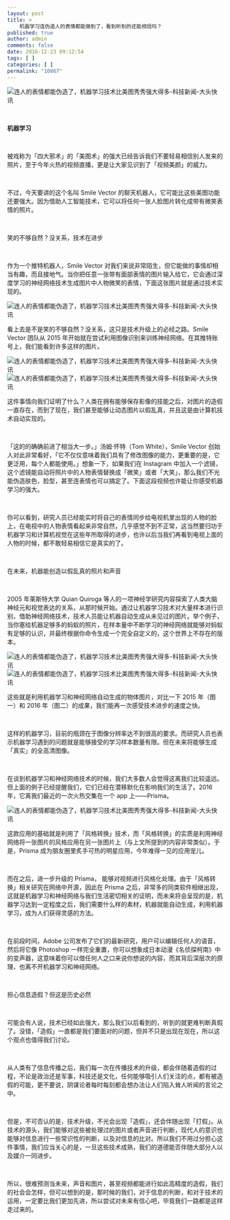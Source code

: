 ```yaml
---
layout: post
title: >
    机器学习连伪造人的表情都能做到了，看到听到的还能相信吗？
published: true
author: admin
comments: false
date: 2016-12-23 09:12:54
tags: [ ]
categories: [ ]
permalink: "10867"
---
```

![连人的表情都能伪造了，机器学习技术比美图秀秀强大得多-科技新闻-大头快讯][1]

 

**机器学习**

&nbsp;

被戏称为「四大邪术」的「美图术」的强大已经告诉我们不要轻易相信别人发来的照片，至于今年火热的视频直播，更是让大家见识到了「视频美颜」的威力。

&nbsp;

不过，今天要讲的这个名叫 Smile Vector 的聊天机器人，它可能比这些美图功能还要强大。因为借助人工智能技术，它可以将任何一张人脸图片转化成带有微笑表情的照片。

&nbsp;

笑的不够自然？没关系，技术在进步

&nbsp;

作为一个推特机器人，Smile Vector 对我们来说非常陌生，但它能做的事情却相当有趣，而且接地气。当你把任意一张带有面部表情的图片输入给它，它会通过深度学习的神经网络技术生成图片中人物微笑的表情，下面这张图片就是通过技术实现的。

![连人的表情都能伪造了，机器学习技术比美图秀秀强大得多-科技新闻-大头快讯][2]

看上去是不是笑的不够自然？没关系，这只是技术升级上的必经之路。Smile Vector 团队从 2015 年开始就在尝试利用图像识别来训练神经网络。在其推特账号上，我们能看到许多这样的图片。

![连人的表情都能伪造了，机器学习技术比美图秀秀强大得多-科技新闻-大头快讯][3]![连人的表情都能伪造了，机器学习技术比美图秀秀强大得多-科技新闻-大头快讯][4]

这件事情向我们证明了什么？人类在拥有能够保存影像的技能之后，对图片的造假一直存在，而到了现在，我们甚至能够让动态图片以假乱真，并且这是由计算机技术自动实现的。

&nbsp;

「这的的确确前进了相当大一步。」汤姆·怀特（Tom White），Smile Vector 创始人对此非常看好，「它不仅仅意味着我们具有了修改图像的能力，更重要的是，它更泛用，每个人都能使用。」想象一下，如果我们在 Instagram 中加入一个滤镜，这个滤镜能自动将照片中的人物表情替换成「微笑」或者「大笑」，那么我们不光能伪造肤色，脸型，甚至连表情也可以搞定了。下面这段视频也许能让你感受机器学习的强大。

&nbsp;

你可以看到，研究人员已经能实时将自己的表情同步给电视机里出现的人物的脸上，在电视中的人物表情看起来非常自然，几乎感觉不到不正常，这当然要归功于机器学习和计算机视觉在这些年所取得的进步，也许以后当我们再看到电视上面的人物的时候，都不敢轻易相信它是真实的了。

&nbsp;

在未来，机器能创造以假乱真的照片和声音

&nbsp;

2005 年莱斯特大学 Quian Quiroga 等人的一项神经学研究内容探索了人类大脑神经元和视觉表达的关系，从那时候开始。通过让机器学习技术对大量样本进行识别，借助神经网络技术，技术人员能让机器自动生成从未见过的图片。举个例子，当你塞给机器足够多的蚂蚁的照片，在样本量中不断学习的神经网络就能够对蚂蚁有足够的认识，并最终根据你命令生成一个完全自定义的，这个世界上不存在的版本。

![连人的表情都能伪造了，机器学习技术比美图秀秀强大得多-科技新闻-大头快讯][5]![连人的表情都能伪造了，机器学习技术比美图秀秀强大得多-科技新闻-大头快讯][6]

这些就是利用机器学习和神经网络自动生成的物体图片，对比一下 2015 年（图一）和 2016 年（图二）的成果，我们能再一次感受技术进步的速度之快。

&nbsp;

这样的机器学习，目前的瓶颈在于图像分辨率达不到很高的要求。而研究人员也表示机器学习遇到的问题就是能够接受的学习样本数量有限。但在未来将能够生成「真实」的全高清图像。

&nbsp;

在谈到机器学习和神经网络技术的时候，我们大多数人会觉得这离我们比较遥远。但上面的例子已经提醒我们，它们已经在潜移默化在影响我们的生活了。2016 年，它离我们最近的一次火热交集在一个 app 上——Prisma。

![连人的表情都能伪造了，机器学习技术比美图秀秀强大得多-科技新闻-大头快讯][7]

这款应用的基础就是利用了「风格转换」技术，而「风格转换」的实质是利用神经网络将一张图片的风格应用在另一张图片上（与上文所提到的内容非常类似）。于是，Prisma 成为朋友圈里炙手可热的明星应用，今年难得一见的应用宠儿。

&nbsp;

而在之后，进一步升级的 Prisma， 能够对视频进行风格化处理。由于「风格转换」相关研究在网络中开源，因此在 Prisma 之后，非常多的同类软件相继出现，这就是机器学习和神经网络与我们生活密切相关的证明，而未来将会呈现的是，机器学习达到一定程度之后，我们需要什么样的素材，机器就能自动生成，利用机器学习，成为人们获得灵感的方法。

&nbsp;

在前段时间，Adobe 公司发布了它们的最新研究，用户可以编辑任何人的语音，然后将它像 Photoshop 一样完全重置，你可以想象成日本动漫《名侦探柯南》中的变声器，这意味着你可以借任何人之口来说你想说的内容，而其背后深层次的原理，也离不开机器学习和神经网络。

&nbsp;

担心信息造假？但这是历史必然

&nbsp;

可能会有人说，技术已经如此强大，那么我们以后看到的，听到的就更难判断真假了。没错，「造假」一直都是我们要面对的问题，但并不只是出现在现在，所以这个观点也值得我们讨论。

&nbsp;

从人类有了信息传播之后，我们每一次在传播技术的升级，都会伴随着造假的过程，不论是政治还是军事，科技还是文化，任何能够吸引人们关注的点，都有被造假的可能，更不要说，阴谋论者每时每刻都会想办法让人们陷入耸人听闻的言论之中。

&nbsp;

但是，不可否认的是，技术升级，不光会出现「造假」，还会伴随出现「打假」。从技术的源头，我们能够对这些被处理过的图片或者声音进行判断，现代人的意识也能够对信息进行一些常识性的判断，以及对信息的比对。所以我们不用过分担心这件事情，我们应当关心的是，一旦这些技术成熟，我们的道德能否伴随大部分人以及媒介一同进步。

&nbsp;

所以，很难预测当未来，声音和图片，甚至视频都能进行如此高精度的造假，我们的社会会怎样，但可以想到的是，那时候的我们，对于信息的判断，和对于技术的运用，一定要比我们更加先进，所以尝试对未来有信心吧，毕竟我们一路都是这样走过来的。

 [1]: http://yongz.com/yz/wp-content/uploads/2016/12/bc1dd27caa4b7892a9208c6b7c5a921e.jpeg
 [2]: http://yongz.com/yz/wp-content/uploads/2016/12/7b637905ecf31f36608441da8e069d76.gif
 [3]: http://yongz.com/yz/wp-content/uploads/2016/12/7436c32df5d0e872f1eb39ca03c21435.gif
 [4]: http://yongz.com/yz/wp-content/uploads/2016/12/ee51e8c638e704514cc03dca13b71433.gif
 [5]: http://yongz.com/yz/wp-content/uploads/2016/12/cd594e41fe47bf8dd57672a0a19343ea.jpeg
 [6]: http://yongz.com/yz/wp-content/uploads/2016/12/7f3b2e1ff92f722c6af1a02914cd8a27.jpeg
 [7]: http://yongz.com/yz/wp-content/uploads/2016/12/26088a7d910e3a844c8382c90713e510.jpeg